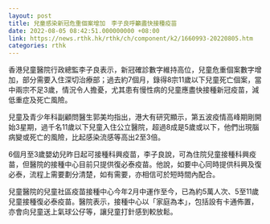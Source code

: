 ```yaml
---
layout: post
title: 兒童感染新冠危重個案增加　李子良呼籲盡快接種疫苗
date: 2022-08-05 08:42:51.000000000 +08:00
link: https://news.rthk.hk/rthk/ch/component/k2/1660993-20220805.htm
categories: rthk
---
```


香港兒童醫院行政總監李子良表示，新冠確診數字維持高位，兒童危重個案數字增加，部分需要入住深切治療部；過去約7個月，錄得8宗11歲以下兒童死亡個案，當中兩宗不足3歲，情況令人擔憂，尤其患有慢性病的兒童應盡快接種新冠疫苗，減低重症及死亡風險。

兒童及青少年科副顧問醫生郭美均指出，港大有研究顯示，第五波疫情高峰期剛開始3星期，過千名11歲以下兒童入住公立醫院，超過8成是5歲或以下，他們出現腦病變或死亡的風險，比起感染流感等高出2至3倍。

6個月至3歲嬰幼兒昨日起可接種科興疫苗，李子良說，可為住院兒童接種科興疫苗，但醫院的接種中心目前只提供復必泰疫苗。他說，如要中心同時提供科興及復必泰，流程上需要劃分清楚，如有需要，亦相信可於短時間內配合。      

兒童醫院的兒童社區疫苗接種中心今年2月中運作至今，已為約5萬人次、5至11歲兒童接種復必泰疫苗。醫院表示，接種中心以「家庭為本」，包括設有卡通佈置，亦會向兒童送上氣球公仔等，讓兒童打針感到較放鬆。
